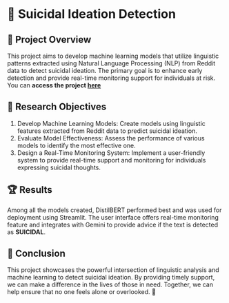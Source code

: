 # 🌟 Suicidal Ideation Detection

## 📖 Project Overview
This project aims to develop machine learning models that utilize linguistic patterns extracted using Natural Language Processing (NLP) from Reddit data to detect suicidal ideation. The primary goal is to enhance early detection and provide real-time monitoring support for individuals at risk. You can **access the project [here](https://suicidal-ideation-detector.streamlit.app)**


## 🎯 Research Objectives
1. Develop Machine Learning Models: Create models using linguistic features extracted from Reddit data to predict suicidal ideation.
2. Evaluate Model Effectiveness: Assess the performance of various models to identify the most effective one.
3. Design a Real-Time Monitoring System: Implement a user-friendly system to provide real-time support and monitoring for individuals expressing suicidal thoughts.


## 🏆 Results
Among all the models created, DistilBERT performed best and was used for deployment using Streamlit. The user interface offers real-time monitoring feature and integrates with Gemini to provide advice if the text is detected as **SUICIDAL**.


## 💬 Conclusion
This project showcases the powerful intersection of linguistic analysis and machine learning to detect suicidal ideation. By providing timely support, we can make a difference in the lives of those in need. Together, we can help ensure that no one feels alone or overlooked. 💖
